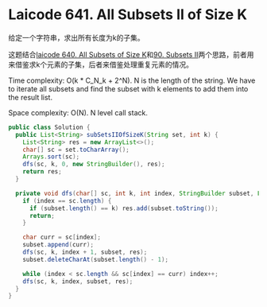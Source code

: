 # Laicode 641. All Subsets II of Size K

给定一个字符串，求出所有长度为k的子集。

这题结合[laicode 640. All Subsets of Size K](laicode-640-All-Subsets-of-Size-K.md)和[90. Subsets II](90-Subsets-II.md)两个思路，前者用来借鉴求k个元素的子集，后者来借鉴处理重复元素的情况。

Time complexity: O(k * C_N_k + 2^N). N is the length of the string. We have to iterate all subsets and find the subset with k elements to add them into the result list.

Space complexity: O(N). N level call stack.

```java
public class Solution {
  public List<String> subSetsIIOfSizeK(String set, int k) {
    List<String> res = new ArrayList<>();
    char[] sc = set.toCharArray();
    Arrays.sort(sc);
    dfs(sc, k, 0, new StringBuilder(), res);
    return res;
  }

  private void dfs(char[] sc, int k, int index, StringBuilder subset, List<String> res) {
    if (index == sc.length) {
      if (subset.length() == k) res.add(subset.toString());
      return;
    }

    char curr = sc[index];
    subset.append(curr);
    dfs(sc, k, index + 1, subset, res);
    subset.deleteCharAt(subset.length() - 1);

    while (index < sc.length && sc[index] == curr) index++;
    dfs(sc, k, index, subset, res);
  }
}
```